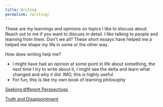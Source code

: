```yaml
---
title: Writing
permalink: /writing/
---
```

These are my learnings and opinions on topics I like to discuss about. Reach out to me if you want to discuss in detail. I like talking to people and learning from them. Don't we all? These short essays have helped me a helped me shape my life in some or the other way.

How does writing help me?
- I might have had an opinion at some point in life about something, the next time I try to write about it, I might see the delta and learn what changed and why it did. IMO, this is highly useful
- For fun, this is like my own book of learning philosophy

[Seeking different Perspectives](/perspectives/)

[Truth and Disappointment](/truth_and_disappointment/)
